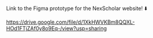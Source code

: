Link to the Figma prototype for the NexScholar website! :arrow_down:

https://drive.google.com/file/d/1XkHWVKBm8QQXL-HOd1FTjZAf0y8o9Eq-/view?usp=sharing
